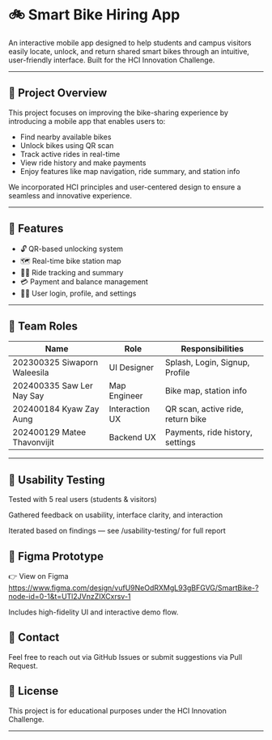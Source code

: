 # 🚲 Smart Bike Hiring App

An interactive mobile app designed to help students and campus visitors easily locate, unlock, and return shared smart bikes through an intuitive, user-friendly interface. Built for the HCI Innovation Challenge.

---

## 📌 Project Overview

This project focuses on improving the bike-sharing experience by introducing a mobile app that enables users to:

- Find nearby available bikes
- Unlock bikes using QR scan
- Track active rides in real-time
- View ride history and make payments
- Enjoy features like map navigation, ride summary, and station info

We incorporated HCI principles and user-centered design to ensure a seamless and innovative experience.

---

## 🎯 Features

- 🔓 QR-based unlocking system
- 🗺️ Real-time bike station map
- 🚴‍♀️ Ride tracking and summary
- 💳 Payment and balance management
- 🧑‍💻 User login, profile, and settings

---

## 👥 Team Roles

| Name                        | Role           | Responsibilities                              |
|-----------------------------|----------------|-----------------------------------------------|
|202300325 Siwaporn Waleesila | UI Designer    | Splash, Login, Signup, Profile                |
|202400335 Saw Ler Nay Say    | Map Engineer   | Bike map, station info                        |
|202400184 Kyaw Zay Aung      | Interaction UX | QR scan, active ride, return bike             |
|202400129 Matee Thavonvijit  | Backend UX     | Payments, ride history, settings              |

---

## 🧪 Usability Testing
Tested with 5 real users (students & visitors)

Gathered feedback on usability, interface clarity, and interaction

Iterated based on findings — see /usability-testing/ for full report

## 🔗 Figma Prototype
👉 View on Figma https://www.figma.com/design/vufU9NeOdRXMgL93gBFGVG/SmartBike-?node-id=0-1&t=UTl2JVnzZIXCxrsv-1 

Includes high-fidelity UI and interactive demo flow.

## 💬 Contact
Feel free to reach out via GitHub Issues or submit suggestions via Pull Request.

## 📄 License
This project is for educational purposes under the HCI Innovation Challenge.

---
